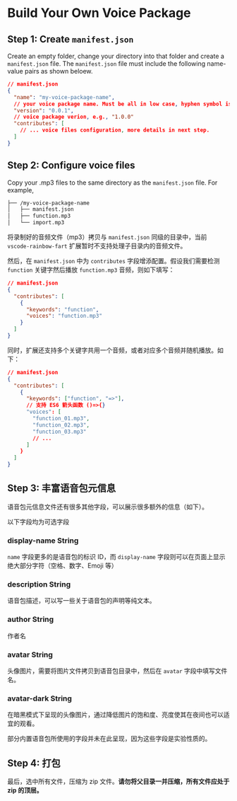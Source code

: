 # Build Your Own Voice Package

## Step 1: Create `manifest.json`

Create an empty folder, change your directory into that folder and create a `manifest.json` file. The `manifest.json` file must include the following name-value pairs as shown beloew.

```json
// manifest.json
{
  "name": "my-voice-package-name",
  // your voice package name. Must be all in low case, hyphen symbol is allowed. e.g.,"my-voice-package-name"
  "version": "0.0.1",
  // voice package verion, e.g., "1.0.0"
  "contributes": [
    // ... voice files configuration, more details in next step.
  ]
}
```

## Step 2: Configure voice files

Copy your .mp3 files to the same directory as the `manifest.json` file. For example,

```bash
├── /my-voice-package-name
│   ├── manifest.json
│   ├── function.mp3
│   └── import.mp3
```

将录制好的音频文件（mp3）拷贝与 `manifest.json` 同级的目录中，当前 `vscode-rainbow-fart` 扩展暂时不支持处理子目录内的音频文件。

然后，在 `manifest.json` 中为 `contributes` 字段增添配置。假设我们需要检测 `function` 关键字然后播放 `function.mp3` 音频，则如下填写：

```json
// manifest.json
{
  "contributes": [
    {
      "keywords": "function",
      "voices": "function.mp3"
    }
  ]
}
```

同时，扩展还支持多个关键字共用一个音频，或者对应多个音频并随机播放。如下：

```json
// manifest.json
{
  "contributes": [
    {
      "keywords": ["function", "=>"],
      // 支持 ES6 箭头函数 ()=>{}
      "voices": [
        "function_01.mp3",
        "function_02.mp3",
        "function_03.mp3"
        // ...
      ]
    }
  ]
}
```

## Step 3: 丰富语音包元信息

语音包元信息文件还有很多其他字段，可以展示很多额外的信息（如下）。

<ImageZoom src="/zh/assets/ui-settings.png" :border="true" width="300"/>

<Note>以下字段均为可选字段</Note>

### display-name <Badge>String</Badge>

`name` 字段更多的是语音包的标识 ID，而 `display-name` 字段则可以在页面上显示绝大部分字符（空格、数字、Emoji 等）

### description <Badge>String</Badge>

语音包描述，可以写一些关于语音包的声明等纯文本。

### author <Badge>String</Badge>

作者名

### avatar <Badge>String</Badge>

头像图片，需要将图片文件拷贝到语音包目录中，然后在 `avatar` 字段中填写文件名。

### avatar-dark <Badge>String</Badge>

在暗黑模式下呈现的头像图片，通过降低图片的饱和度、亮度使其在夜间也可以适宜的观看。

<Note>部分内置语音包所使用的字段并未在此呈现，因为这些字段是实验性质的。</Note>

## Step 4: 打包

最后，选中所有文件，压缩为 zip 文件。**请勿将父目录一并压缩，所有文件应处于 zip 的顶层。**
